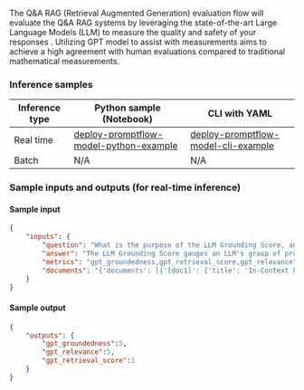 The Q&A RAG (Retrieval Augmented Generation) evaluation flow will evaluate the Q&A RAG systems by leveraging the state-of-the-art Large Language Models (LLM) to measure the quality and safety of your responses . Utilizing GPT model to assist with measurements aims to achieve a high agreement with human evaluations compared to traditional mathematical measurements.


### Inference samples

Inference type|Python sample (Notebook)|CLI with YAML
|--|--|--|
Real time|<a href="https://github.com/microsoft/promptflow/blob/pm/3p-inside-materials/docs/media/deploy-to-aml-code/sdk/deploy.ipynb" target="_blank">deploy-promptflow-model-python-example</a>|<a href="https://github.com/microsoft/promptflow/blob/pm/3p-inside-materials/docs/go-to-production/deploy-to-aml-code.md" target="_blank">deploy-promptflow-model-cli-example</a>
Batch | N/A | N/A

### Sample inputs and outputs (for real-time inference)

#### Sample input
```json
{
    "inputs": {
        "question": "What is the purpose of the LLM Grounding Score, and what does a higher score mean in this context?",
        "answer": "The LLM Grounding Score gauges an LLM's grasp of provided context in in-context learning. A higher score implies better understanding and more accurate responses.",
        "metrics": "gpt_groundedness,gpt_retrieval_score,gpt_relevance",
        "documents": "{'documents': [{'[doc1]': {'title': 'In-Context Learning with Large-Scale Pretrained Language Models',\r'content': 'In-Context Learning uses large pretrained models to acquire new skills. GPT-3 introduced this, achieving accuracy similar to fine-tuned models. Prompt order and similar training examples affect performance. Retrievers locate exemplary few-shot examples, with semantic similarity fine-tuning. Advanced retriever use includes code generation, but 'fantastic' examples assumption has task-specific limitations.'}}]}"
    }
}
```

#### Sample output
```json
{
    "outputs": {
        "gpt_groundedness":5,
        "gpt_relevance":5,
        "gpt_retrieval_score":1
    }
}
```